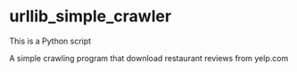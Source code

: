 # urllib_simple_crawler
This is a Python script

A simple crawling program that download restaurant reviews from yelp.com
